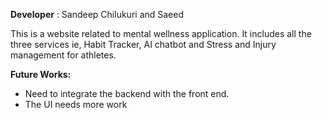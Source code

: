 __Developer__ : Sandeep Chilukuri and Saeed

This is a website related to mental wellness application.
It includes all the three services ie, Habit Tracker, AI chatbot and Stress and Injury management for athletes.

__Future Works:__
- Need to integrate the backend with the front end.
- The UI needs more work
  
